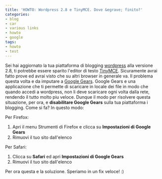 ```yaml
---
title: 'HOWTO: Wordpress 2.8 e TinyMCE. Dove &egrave; finito?'
categories:
- blog
- car
- various links
- howto
- google
tags:
- howto
- test
---
```

Sei hai aggiornato la tua piattaforma di blogging
[wordpress](http://wordpress.org/) alla versione 2.8, ti potrebbe essere
sparito l'editor di testo [TinyMCE](http://tinymce.moxiecode.com/).
Sicuramente avrai fatto prove ed avrai visto che su altri browser in generale
va. Il problema questa volta e da imputare a [Google
Gears](http://gears.google.com/). Google Gears e una applicazione che ti
permette di scaricare in locale dei file in modo che quando accedi a
wordpress, non li deve scaricare ogni volta dalla rete, rendendo il tutto
molto piu veloce. Dunque il modo per risolvere questa situazione, per ora, e
**disabilitare Google Gears** sulla tua piattaforma i blogging. Come si fa? In
questo modo:

Per Firefox:

  1. Apri il menu Strumenti di Firefox e clicca su **Impostazioni di Google Gears**
  2. Rimuovi il tuo sito dall'elenco
  

  
Per Safari:

  1. Clicca su **Safari** ed apri **Impostazioni di Google Gears**
  2. Rimuovi il tuo sito dall'elenco
  

  
Per ora questa e la soluzione. Speriamo in un fix veloce! :)

